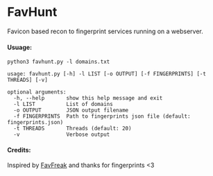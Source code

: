 # FavHunt

Favicon based recon to fingerprint services running on a webserver.

#### Usuage:
`python3 favhunt.py -l domains.txt`

```
usage: favhunt.py [-h] -l LIST [-o OUTPUT] [-f FINGERPRINTS] [-t THREADS] [-v]

optional arguments:
  -h, --help       show this help message and exit
  -l LIST          List of domains
  -o OUTPUT        JSON output filename
  -f FINGERPRINTS  Path to fingerprints json file (default: fingerprints.json)
  -t THREADS       Threads (default: 20)
  -v               Verbose output
  ```

#### Credits:
Inspired by [FavFreak](https://github.com/devanshbatham/FavFreak) and thanks for fingerprints <3
